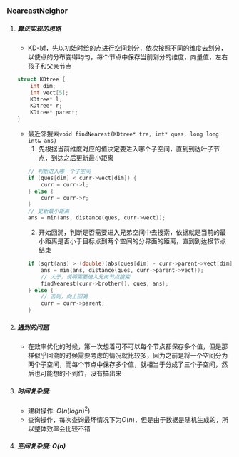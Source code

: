 ### NeareastNeighor

1. ##### 算法实现的思路
   - KD-树，先以初始时给的点进行空间划分，依次按照不同的维度去划分，以使点的分布变得均匀，每个节点中保存当前划分的维度，向量值，左右孩子和父亲节点
   ```c++
   struct KDtree {
       int dim;
       int vect[5];
       KDtree* l;
       KDtree* r;
       KDtree* parent;
   }
   ```
   - 最近邻搜索`void findNearest(KDtree* tre, int* ques, long long int& ans)`
     1. 先根据当前维度对应的值决定要进入哪个子空间，直到到达叶子节点，到达之后更新最小距离
     ```c++
     // 判断进入哪一个子空间
     if (ques[dim] < curr->vect[dim]) {
         curr = curr->l;
     } else {
         curr = curr->r;
     }
     // 更新最小距离
     ans = min(ans, distance(ques, curr->vect));
     ```
     2. 开始回溯，判断是否需要进入兄弟空间中去搜索，依据就是当前的最小距离是否小于目标点到两个空间的分界面的距离，直到到达根节点结束
     ```c++
     if (sqrt(ans) > (double)(abs(ques[dim] - curr->parent->vect[dim]))) {
         ans = min(ans, distance(ques, curr->parent->vect));
         // 大于，说明需要进入兄弟节点搜索
         findNearest(curr->brother(), ques, ans);
     } else {
         // 否则，向上回溯
         curr = curr->parent;
     }
     ```
2. ##### 遇到的问题
   - 在效率优化的时候，第一次想着可不可以每个节点都保存多个值，但是那样似乎回溯的时候需要考虑的情况就比较多，因为之前是将一个空间分为两个子空间，而每个节点中保存多个值，就相当于分成了三个子空间，然后也可能想的不到位，没有搞出来
3. ##### 时间复杂度:
   - 建树操作: $O(n(logn)^2)$
   - 查询操作，每次查询最坏情况下为$O(n)$，但是由于数据是随机生成的，所以整体效率会比较不错
4. ##### 空间复杂度: $O(n)$

